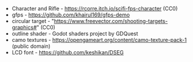 * Character and Rifle - https://rcorre.itch.io/scifi-fps-character (CC0)
* gfps - https://github.com/khairul169/gfps-demo
* circular target - "https://www.freevector.com/shooting-targets-graphics#" (CC0)
* outline shader - Godot shaders project by GDQuest
* camo textures - https://opengameart.org/content/camo-texture-pack-1 (public domain)
* LCD font - https://github.com/keshikan/DSEG
